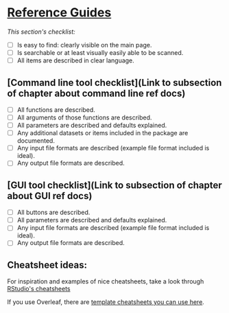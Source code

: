 # [Reference Guides](https://jhudatascience.org/ITCR_Documentation_and_Usability/creating-a-handy-reference-guide.html)

_This section's checklist:_  

- [ ] Is easy to find: clearly visible on the main page.  
- [ ] Is searchable or at least visually easily able to be scanned.  
- [ ] All items are described in clear language.

## [Command line tool checklist](Link to subsection of chapter about command line ref docs)
  - [ ] All functions are described.  
  - [ ] All arguments of those functions are described.  
  - [ ] All parameters are described and defaults explained.  
  - [ ] Any additional datasets or items included in the package are documented.  
  - [ ] Any input file formats are described (example file format included is ideal).  
  - [ ] Any output file formats are described.  

## [GUI tool checklist](Link to subsection of chapter about GUI ref docs)
  - [ ] All buttons are described.  
  - [ ] All parameters are described and defaults explained.  
  - [ ] Any input file formats are described (example file format included is ideal).  
  - [ ] Any output file formats are described.  

## Cheatsheet ideas:

For inspiration and examples of nice cheatsheets, take a look through [RStudio's cheatsheets](https://www.rstudio.com/resources/cheatsheets/)

If you use Overleaf, there are [template cheatsheets you can use here](https://www.overleaf.com/gallery/tagged/cheat-sheet).
